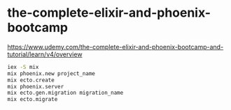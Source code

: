 # the-complete-elixir-and-phoenix-bootcamp
https://www.udemy.com/the-complete-elixir-and-phoenix-bootcamp-and-tutorial/learn/v4/overview

```bash
iex -S mix
mix phoenix.new project_name
mix ecto.create
mix phoenix.server
mix ecto.gen.migration migration_name
mix ecto.migrate
```
